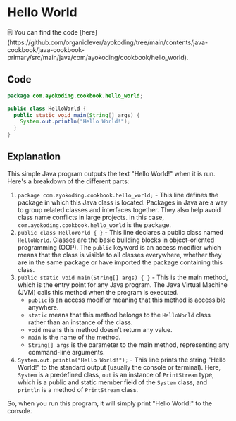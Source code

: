 # Hello World

<aside>
🗒️ You can find the code [here](https://github.com/organiclever/ayokoding/tree/main/contents/java-cookbook/java-cookbook-primary/src/main/java/com/ayokoding/cookbook/hello_world).

</aside>

## Code

```java
package com.ayokoding.cookbook.hello_world;

public class HelloWorld {
  public static void main(String[] args) {
    System.out.println("Hello World!");
  }
}
```

## Explanation

This simple Java program outputs the text "Hello World!" when it is run. Here's a breakdown of the different parts:

1. `package com.ayokoding.cookbook.hello_world;` - This line defines the package in which this Java class is located. Packages in Java are a way to group related classes and interfaces together. They also help avoid class name conflicts in large projects. In this case, `com.ayokoding.cookbook.hello_world` is the package.
2. `public class HelloWorld { }` - This line declares a public class named `HelloWorld`. Classes are the basic building blocks in object-oriented programming (OOP). The `public` keyword is an access modifier which means that the class is visible to all classes everywhere, whether they are in the same package or have imported the package containing this class.
3. `public static void main(String[] args) { }` - This is the main method, which is the entry point for any Java program. The Java Virtual Machine (JVM) calls this method when the program is executed.
   - `public` is an access modifier meaning that this method is accessible anywhere.
   - `static` means that this method belongs to the `HelloWorld` class rather than an instance of the class.
   - `void` means this method doesn't return any value.
   - `main` is the name of the method.
   - `String[] args` is the parameter to the main method, representing any command-line arguments.
4. `System.out.println("Hello World!");` - This line prints the string "Hello World!" to the standard output (usually the console or terminal). Here, `System` is a predefined class, `out` is an instance of `PrintStream` type, which is a public and static member field of the `System` class, and `println` is a method of `PrintStream` class.

So, when you run this program, it will simply print "Hello World!" to the console.
